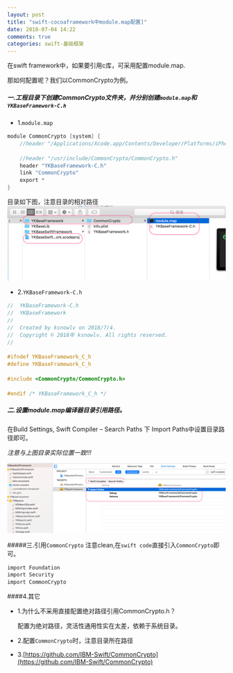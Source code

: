 ```yaml
---
layout: post
title: "swift-cocoaframework中module.map配置]"
date: 2018-07-04 14:22
comments: true
categories: swift-基础框架
---
```

在swift framework中，如果要引用c库，可采用配置module.map.

那如何配置呢？我们以CommonCrypto为例。

##### 一.工程目录下创建CommonCrypto文件夹，并分别创建`module.map`和`YKBaseFramework-C.h`

* 1.`module.map`

```objective-c
module CommonCrypto [system] {
    //header "/Applications/Xcode.app/Contents/Developer/Platforms/iPhoneSimulator.platform/Developer/SDKs/iPhoneSimulator.sdk/usr/include/CommonCrypto/CommonCrypto.h"

    //header "/usr/include/CommonCrypto/CommonCrypto.h"
    header "YKBaseFramework-C.h"
    link "CommonCrypto"
    export *
}

```
目录如下图，注意目录的相对路径
![image](/images/post/2018-07-04-swift-cocoaframeworkzhong-module-dot-mappei-zhi/modulemap_file.png) 

* 2.`YKBaseFramework-C.h`


```objective-c
//  YKBaseFramework-C.h
//  YKBaseFramework
//
//  Created by ksnowlv on 2018/7/4.
//  Copyright © 2018年 ksnowlv. All rights reserved.
//

#ifndef YKBaseFramework_C_h
#define YKBaseFramework_C_h

#include <CommonCrypto/CommonCrypto.h>

#endif /* YKBaseFramework_C_h */
```
	

##### 二.设置module.map编译器目录引用路径。
在Build Settings, Swift Compiler – Search Paths 下 Import Paths中设置目录路径即可。

*注意与上图目录实际位置一致!!!*

![image](/images/post/2018-07-04-swift-cocoaframeworkzhong-module-dot-mappei-zhi/modulemap_setting.png) 

#####三.引用`CommonCrypto`
注意clean,在`swift code`直接引入`CommonCrypto`即可。

```objective-c
import Foundation
import Security
import CommonCrypto
```

####4.其它
* 1.为什么不采用直接配置绝对路径引用CommonCrypto.h？

	配置为绝对路径，灵活性通用性实在太差，依赖于系统目录。
* 2.配置`CommonCrypto`时，注意目录所在路径
* 3.[https://github.com/IBM-Swift/CommonCrypto](https://github.com/IBM-Swift/CommonCrypto)

